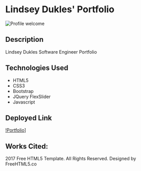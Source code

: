 # Lindsey Dukles' Portfolio


<img src="https://i.imgur.com/eO53u1Q.pngg" alt="Profile welcome"/>

## Description
Lindsey Dukles Software Engineer Portfolio


## <a name="technologiesused"></a>Technologies Used
* HTML5
* CSS3
* Bootstrap
* JQuery FlexSlider
* Javascript

## <a name="deployment"></a>Deployed Link
[!Portfolio](https://lindsey-dukles-portfolio.netlify.app/)]


## Works Cited:
2017 Free HTML5 Template. All Rights Reserved.
Designed by FreeHTML5.co